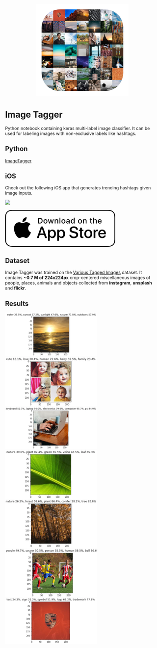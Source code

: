 <h3 align="center">
  <img src="assets/image_tagger_icon_web.png" width="300">
</h3>

# Image Tagger

Python notebook containing keras multi-label image classifier. It can be used for labeling images with non-exclusive labels like hashtags.

## Python

[ImageTagger](ImageTagger.ipynb)

## iOS

Check out the following iOS app that generates trending hashtags given image inputs.

[<img src="assets/iOS.gif" width="300">](https://apps.apple.com/pl/app/hashtagram/id1510509546)

[<img src="assets/appstore.png">](https://apps.apple.com/pl/app/hashtagram/id1510509546)



## Dataset
Image Tagger was trained on the  [Various Tagged Images](https://www.kaggle.com/greg115/various-tagged-images) dataset. It contains **~0.7 M of 224x224px** crop-centered miscellaneous images of people, places, animals and objects collected from **instagram**, **unsplash** and **flickr**. 


## Results

<img src="assets/1.png" width="300">
<img src="assets/2.png" width="300">
<img src="assets/3.png" width="300">
<img src="assets/4.png" width="300">
<img src="assets/5.png" width="300">
<img src="assets/6.png" width="300">
<img src="assets/7.png" width="300">
